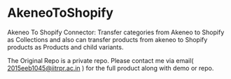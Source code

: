 # AkeneoToShopify
Akeneo To Shopify Connector: Transfer categories from Akeneo to Shopify as Collections and also can transfer products from akeneo to Shopify products as Products and child variants.

The Original Repo is a private repo. Please contact me via email( 2015eeb1045@iitrpr.ac.in ) for the full product along with demo or repo.

